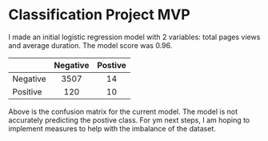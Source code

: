 # Classification Project MVP

I made an initial logistic regression model with 2 variables: total pages views and average duration. The model score was 0.96. 


| | Negative | Postive |
|-| :-------:|:-------:| 
Negative | 3507 | 14 |
Positive | 120 | 10 |  
  
Above is the confusion matrix for the current model. The model is not accurately predicting the postive class. For ym next steps, I am hoping to implement measures to help with the imbalance of the dataset. 